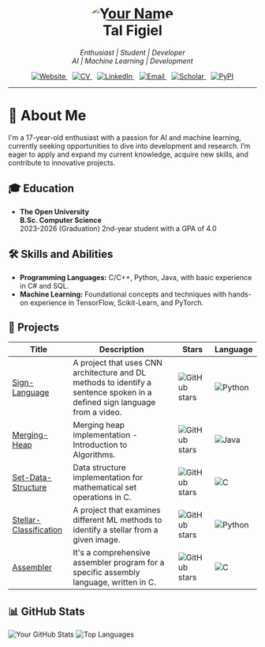 <h1 align="center">
  <a href="https://yourwebsite.com">
    <img src="https://via.placeholder.com/150" alt="Your Name" style="border-radius:50%">
  </a>
  <br>
  Tal Figiel
</h1>

<p align="center">
  <i>Enthusiast | Student | Developer</i>
  <br>
  <i>AI | Machine Learning | Development</i>
</p>

<p align="center">
  <a href="https://yourwebsite.com" style="margin-right: 10px;">
    <img src="https://img.shields.io/badge/Website-orange?style=flat&logo=firefox" alt="Website">
  </a>
  <a href="link-to-your-CV.pdf" style="margin-right: 10px;">
    <img src="https://img.shields.io/badge/CV-PDF-red?style=flat&logo=adobeacrobatreader" alt="CV">
  </a>
  <a href="https://www.linkedin.com/in/talfig" style="margin-right: 10px;">
    <img src="https://img.shields.io/badge/LinkedIn-0077B5?style=flat&logo=linkedin" alt="LinkedIn">
  </a>
  <a href="mailto:talfig8@gmail.com" style="margin-right: 10px;">
    <img src="https://img.shields.io/badge/Email-red?style=flat&logo=gmail" alt="Email">
  </a>
  <a href="link-to-your-scholar-profile" style="margin-right: 10px;">
    <img src="https://img.shields.io/badge/Scholar-4285F4?style=flat&logo=googlescholar" alt="Scholar">
  </a>
  <a href="https://pypi.org/user/yourprofile">
    <img src="https://img.shields.io/badge/PyPi-3776AB?style=flat&logo=pypi" alt="PyPI">
  </a>
</p>

---

# 👋 About Me
I'm a 17-year-old enthusiast with a passion for AI and machine learning, currently seeking opportunities to dive into development and research. I’m eager to apply and expand my current knowledge, acquire new skills, and contribute to innovative projects.

## 🎓 Education
- **The Open University**  
  **B.Sc. Computer Science**  
  2023-2026 (Graduation)
  2nd-year student with a GPA of 4.0

## 🛠️ Skills and Abilities
- **Programming Languages:** C/C++, Python, Java, with basic experience in C# and SQL.
- **Machine Learning:** Foundational concepts and techniques with hands-on experience in TensorFlow, Scikit-Learn, and PyTorch.

## 🚀 Projects
| Title | Description | Stars | Language |
|-------|-------------|-------|----------|
| [Sign-Language](https://github.com/talfig/Sign-Language) | A project that uses CNN architecture and DL methods to identify a sentence spoken in a defined sign language from a video. | ![GitHub stars](https://img.shields.io/github/stars/talfig/Sign-Language?style=social) | ![Python](https://img.shields.io/badge/-Python-blue) |
| [Merging-Heap](https://github.com/talfig/Merging-Heap) | Merging heap implementation - Introduction to Algorithms. | ![GitHub stars](https://img.shields.io/github/stars/talfig/Merging-Heap?style=social) | ![Java](https://img.shields.io/badge/-Java-brown) |
| [Set-Data-Structure](https://github.com/talfig/Set-Data-Structure) | Data structure implementation for mathematical set operations in C. | ![GitHub stars](https://img.shields.io/github/stars/talfig/Set-Data-Structure?style=social) | ![C](https://img.shields.io/badge/-C-gray) |
| [Stellar-Classification](https://github.com/talfig/Stellar-Classification) | A project that examines different ML methods to identify a stellar from a given image. | ![GitHub stars](https://img.shields.io/github/stars/talfig/Stellar-Classification?style=social) | ![Python](https://img.shields.io/badge/-Python-blue) |
| [Assembler](https://github.com/talfig/Assembler) | It's a comprehensive assembler program for a specific assembly language, written in C. | ![GitHub stars](https://img.shields.io/github/stars/talfig/Assembler?style=social) | ![C](https://img.shields.io/badge/-C-gray) |

## 📊 GitHub Stats
![Your GitHub Stats](https://github-readme-stats.vercel.app/api?username=talfig&show_icons=true&theme=radical)
![Top Languages](https://github-readme-stats.vercel.app/api/top-langs/?username=talfig&layout=compact&theme=radical)
